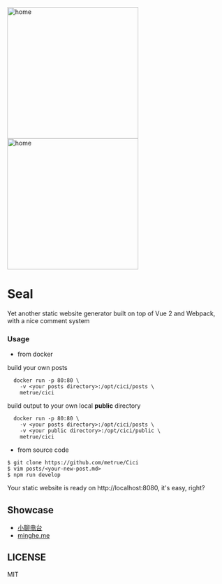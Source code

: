<img src="https://raw.githubusercontent.com/metrue/Seal/master/screenshots/home.png" alt="home" style="width: 300px;"/>
<img src="https://raw.githubusercontent.com/metrue/Seal/master/screenshots/post.png" alt="home" style="width: 300px;"/>

# Seal

Yet another static website generator built on top of Vue 2 and Webpack, with a nice comment system

### Usage

* from docker

build your own posts
```
  docker run -p 80:80 \
    -v <your posts directory>:/opt/cici/posts \
    metrue/cici
```
build output to your own local **public** directory
```
  docker run -p 80:80 \
    -v <your posts directory>:/opt/cici/posts \
    -v <your public directory>:/opt/cici/public \
    metrue/cici
```

* from source code

```
$ git clone https://github.com/metrue/Cici
$ vim posts/<your-new-post.md>
$ npm run develop
```

Your static website is ready on http://localhost:8080, it's easy, right?

## Showcase

* [小聊电台](https://asmalltalk.com)
* [minghe.me](https://minghe.me)

## LICENSE

MIT
